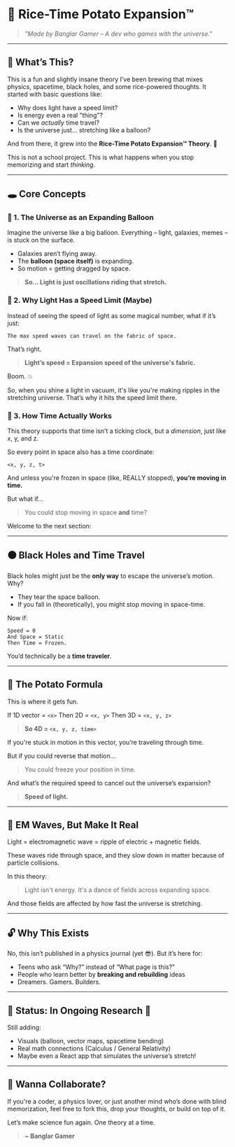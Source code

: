 # 🍚 Rice-Time Potato Expansion™

> *"Made by Banglar Gamer – A dev who games with the universe."*

---

## 🧠 What’s This?

This is a fun and slightly insane theory I’ve been brewing that mixes physics, spacetime, black holes, and some rice-powered thoughts. It started with basic questions like:

* Why does light have a speed limit?
* Is energy even a real "thing"?
* Can we *actually* time travel?
* Is the universe just... stretching like a balloon?

And from there, it grew into the **Rice-Time Potato Expansion™ Theory**. 🥔

This is not a school project. This is what happens when you stop memorizing and start *thinking*.

---

## 🕳️ Core Concepts

### 🔹 1. The Universe as an Expanding Balloon

Imagine the universe like a big balloon. Everything – light, galaxies, memes – is stuck on the surface.

* Galaxies aren’t flying away.
* The **balloon (space itself)** is expanding.
* So motion = getting dragged by space.

> **So... Light is just oscillations riding that stretch.**

### 🔹 2. Why Light Has a Speed Limit (Maybe)

Instead of seeing the speed of light as some magical number, what if it’s just:

```text
The max speed waves can travel on the fabric of space.
```

That’s right.

> **Light’s speed = Expansion speed of the universe's fabric.**

Boom. 💥

So, when you shine a light in vacuum, it's like you're making ripples in the stretching universe. That’s why it hits the speed limit there.

### 🔹 3. How Time Actually Works

This theory supports that time isn’t a ticking clock, but a *dimension*, just like x, y, and z.

So every point in space also has a time coordinate:

```
<x, y, z, t>
```

And unless you're frozen in space (like, REALLY stopped), **you’re moving in time.**

But what if...

> You could stop moving in space **and** time?

Welcome to the next section:

---

## ⚫ Black Holes and Time Travel

Black holes might just be the **only way** to escape the universe’s motion. Why?

* They tear the space balloon.
* If you fall in (theoretically), you might stop moving in space-time.

Now if:

```
Speed = 0
And Space = Static
Then Time = Frozen.
```

You’d technically be a **time traveler**.

---

## 🥔 The Potato Formula

This is where it gets fun.

If 1D vector = `<x>`
Then 2D = `<x, y>`
Then 3D = `<x, y, z>`

> **So 4D = `<x, y, z, time>`**

If you're stuck in motion in this vector, you’re traveling through time.

But if you could reverse that motion...

> You could freeze your position in time.

And what’s the required speed to cancel out the universe’s expansion?

> **Speed of light.**

---

## 🌌 EM Waves, But Make It Real

Light = electromagnetic wave = ripple of electric + magnetic fields.

These waves ride through space, and they slow down in matter because of particle collisions.

In this theory:

> Light isn't energy.
> It's a dance of fields across expanding space.

And those fields are affected by how fast the universe is stretching.

---

## 🔓 Why This Exists

No, this isn’t published in a physics journal (yet 😎). But it’s here for:

* Teens who ask “Why?” instead of “What page is this?”
* People who learn better by **breaking and rebuilding** ideas
* Dreamers. Gamers. Builders.

---

## 🔧 Status: In Ongoing Research 🧪

Still adding:

* Visuals (balloon, vector maps, spacetime bending)
* Real math connections (Calculus / General Relativity)
* Maybe even a React app that simulates the universe’s stretch!

---

## 🤝 Wanna Collaborate?

If you're a coder, a physics lover, or just another mind who’s done with blind memorization, feel free to fork this, drop your thoughts, or build on top of it.

Let’s make science fun again. One theory at a time.

> **\~ Banglar Gamer**
